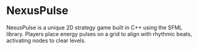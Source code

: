 # NexusPulse
NexusPulse is a unique 2D strategy game built in C++ using the SFML library. Players place energy pulses on a grid to align with rhythmic beats, activating nodes to clear levels.
